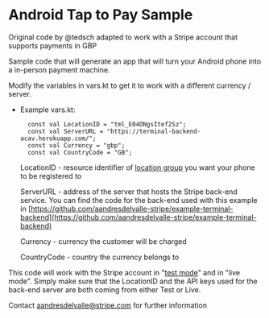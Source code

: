# Android Tap to Pay Sample 

Original code by @tedsch adapted to work with a Stripe account that supports payments in GBP

Sample code that will generate an app that will turn your Android phone into a in-person payment machine.

Modify the variables in vars.kt to get it to work with a different currency / server.  


* Example vars.kt:

        const val LocationID = "tml_E04ONgsItef2Sz";
        const val ServerURL = "https://terminal-backend-acav.herokuapp.com/";
        const val Currency = "gbp";
        const val CountryCode = "GB";
 

   LocationID - resource identifier of [location group](https://stripe.com/docs/terminal/fleet/locations) you want your phone to be registered to

   ServerURL - address of the server that hosts the Stripe back-end service. You can find the code for the back-end used with this example in [https://github.com/aandresdelvalle-stripe/example-terminal-backend](https://github.com/aandresdelvalle-stripe/example-terminal-backend)

   Currency - currency the customer will be charged

   CountryCode - country the currency belongs to


This code will work with the Stripe account in "[test mode](https://stripe.com/docs/test-mode)" and in "live mode". Simply make sure that the LocationID  and the API keys used for the back-end server are both coming from either Test or Live.

Contact aandresdelvalle@stripe.com for further information
